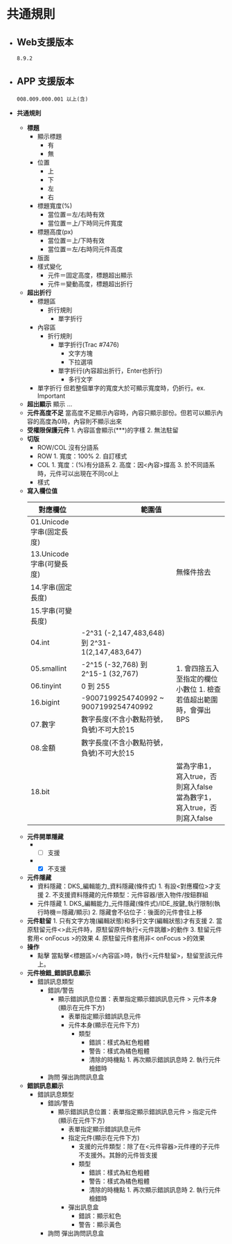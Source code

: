 # 共通規則

* ## Web支援版本

      8.9.2

* ## APP 支援版本

      008.009.000.001 以上(含)

* __共通規則__
  * __標題__
    * 顯示標題
      * 有
      * 無
    * 位置
      * 上
      * 下
      * 左
      * 右
    * 標題寬度(%)
      * 當位置＝左/右時有效
      * 當位置＝上/下時同元件寬度
    * 標題高度(px)
      * 當位置＝上/下時有效
      * 當位置＝左/右時同元件高度
    * 版面
    * 樣式變化
      * 元件＝固定高度，標題超出顯示
      * 元件＝變動高度，標題超出折行
  * __超出折行__
    * 標題區
      * 折行規則
        * 單字折行
    * 內容區
      * 折行規則
        * 單字折行(Trac #7476)
          * 文字方塊
          * 下拉選項
        * 單字折行(內容超出折行，Enter也折行)
          * 多行文字
    * 單字折行
          但若整個單字的寬度大於可顯示寬度時，仍折行。ex. Important
  * __超出顯示__
        顯示 ...
  * __元件高度不足__
        當高度不足顯示內容時，內容只顯示部份。但若可以顯示內容的高度為0時，內容則不顯示出來
  * __受權限保護元件__
        1. 內容區會顯示(***)的字樣
        2. 無法駐留
  * __切版__
    * ROW/COL
          沒有分語系
    * ROW
          1. 寬度：100%
          2. 自訂樣式
    * COL
          1. 寬度：(%)有分語系
          2. 高度：因<內容>撐高
          3. 於不同語系時，元件可以出現在不同col上
    * 樣式
  * __寫入欄位值__
      <table>
          <thead>
              <tr>
                  <th>對應欄位</th>
                  <th colspan="2">範圍值</th>
              </tr>
          </thead>
          <tbody>
              <tr>
                  <td>01.Unicode字串(固定長度)</td>
                  <td rowspan="4"></td>
                  <td rowspan="4">無條件捨去</td>
              </tr>
              <tr>
                  <td>13.Unicode字串(可變長度)</td>
              </tr>
              <tr>
                  <td>14.字串(固定長度)</td>
              </tr>
              <tr>
                  <td>15.字串(可變長度)</td>
              </tr>
              <tr>
                  <td>04.int</td>
                  <td>-2^31 (-2,147,483,648) 到 2^31-1(2,147,483,647)</td>
                  <td rowspan="6">1. 會四捨五入至指定的欄位小數位
                      1. 檢查若值超出範圍時，會彈出BPS</td>
              </tr>
              <tr>
                  <td>05.smallint</td>
                  <td>-2^15 (-32,768) 到 2^15-1 (32,767)</td>
              </tr>
              <tr>
                  <td>06.tinyint</td>
                  <td>0 到 255</td>
              </tr>
              <tr>
                  <td>16.bigint</td>
                  <td>-9007199254740992 ~ 9007199254740992</td>
              </tr>
              <tr>
                  <td>07.數字</td>
                  <td>數字長度(不含小數點符號，負號)不可大於15</td>
              </tr>
              <tr>
                  <td>08.金額</td>
                  <td>數字長度(不含小數點符號，負號)不可大於15</td>
              </tr>
              <tr>
                  <td>18.bit</td>
                  <td></td>
                  <td>當為字串1，寫入true，否則寫入false
                  當為數字1，寫入true，否則寫入false</td>
              </tr>
          </tbody>
      </table>
  * __元件開單隱藏__
    * - [ ] 支援
    * - [x] 不支援
  * __元件隱藏__
    * 資料隱藏：DKS_編輯能力_資料隱藏(條件式)
          1. 有設<對應欄位>才支援
          2. 不支援資料隱藏的元件類型：元件容器/嵌入物件/按鈕群組
    * 元件隱藏
          1. DKS_編輯能力_元件隱藏(條件式)/IDE_按鍵_執行限制(執行時機＝隱藏/顯示)
          2. 隱藏會不佔位子：後面的元件會往上移
  * __元件駐留__
        1. 只有文字方塊(編輯狀態)和多行文字(編輯狀態)才有支援
        2. 當原駐留元件<>此元件時，原駐留原件執行<元件跳離>的動作
        3. 駐留元件套用< onFocus >的效果
        4. 原駐留元件套用非< onFocus >的效果
  * __操作__
    * 點擊
          當點擊<標題區>/<內容區>時，執行<元件駐留>，駐留至該元件上。
  * __元件檢錯_錯誤訊息顯示__
    * 錯誤訊息類型
      * 錯誤/警告
        * 顯示錯誤訊息位置：表單指定顯示錯誤訊息元件 > 元件本身(顯示在元件下方)
          * 表單指定顯示錯誤訊息元件
          * 元件本身(顯示在元件下方)
            * 類型
              * 錯誤：樣式為紅色粗體
              * 警告：樣式為橘色粗體
              * 清除的時機點
                    1. 再次顯示錯誤訊息時
                    2. 執行元件檢錯時
      * 詢問
            彈出詢問訊息盒
  * __錯誤訊息顯示__
    * 錯誤訊息類型
      * 錯誤/警告
        * 顯示錯誤訊息位置：表單指定顯示錯誤訊息元件 > 指定元件(顯示在元件下方)
          * 表單指定顯示錯誤訊息元件
          * 指定元件(顯示在元件下方)
            * 支援的元件類型：除了在<元件容器>元件𥚃的子元件不支援外。其餘的元件皆支援
            * 類型
              * 錯誤：樣式為紅色粗體
              * 警告：樣式為橘色粗體
              * 清除的時機點
                    1. 再次顯示錯誤訊息時
                    2. 執行元件檢錯時
          * 彈出訊息盒
              * 錯誤：顯示紅色
              * 警告：顯示黃色
      * 詢問
            彈出詢問訊息盒